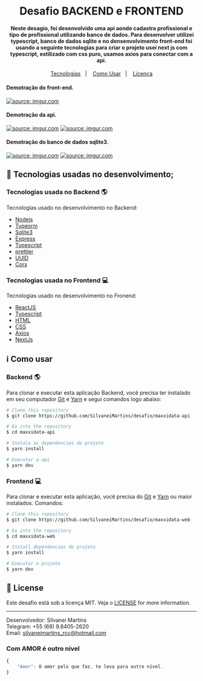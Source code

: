 <h1 align="center">
    Desafio BACKEND e FRONTEND
</h1>

<h4 align="center">
Neste desagio, foi desenvolvido uma api aonde cadastra profissional e tipo de profissional utilizando banco de dados. Para desenvolver utilizei typescript, banco  de dados sqlite e no densenvolvimento front-end foi usando a seguinte tecnologias para criar o projeto usei next js com typescript, estilizado com css puro, usamos axios para conectar com a api.
</h4>

<p align="center">
  <a href="#rocket-tecnologias">Tecnologias</a>&nbsp;&nbsp;&nbsp;|&nbsp;&nbsp;&nbsp;
  <a href="#information_source-como-usar">Como Usar</a>&nbsp;&nbsp;&nbsp;|&nbsp;&nbsp;&nbsp;
  <a href="#memo-license">Licença</a>
</p>

<h4 align="left">
  Demotração do front-end.
</h4>

<a href="https://imgur.com/7DO7uYq"><img src="https://i.imgur.com/7DO7uYq.png" title="source: imgur.com" /></a>

<h4 align="left">
  Demotração da api.
</h4>

<a href="https://imgur.com/XNCnrV6"><img src="https://i.imgur.com/XNCnrV6.png" title="source: imgur.com" /></a>
<a href="https://imgur.com/v7RjRHy"><img src="https://i.imgur.com/v7RjRHy.png" title="source: imgur.com" /></a>

<h4 align="left">
  Demotração do banco de dados sqlite3.
</h4>

<a href="https://imgur.com/3eiQPzP"><img src="https://i.imgur.com/3eiQPzP.png" title="source: imgur.com" /></a>
<a href="https://imgur.com/7sPzt2x"><img src="https://i.imgur.com/7sPzt2x.png" title="source: imgur.com" /></a>

## :rocket: Tecnologias usadas no desenvolvimento;

### Tecnologias usada no Backend :earth_americas:

Tecnologias usado no desenvolvimento no Backend:

-  [Nodejs](https://nodejs.org/en/)
-  [Typeorm](https://typeorm.io/#/)
-  [Sqlite3](https://www.sqlite.org/index.html)
-  [Express](https://expressjs.com/pt-br/)
-  [Typescript](https://www.typescriptlang.org/)
-  [prettier](https://prettier.io/)
-  [UUID](https://www.uuidgenerator.net/)
-  [Cors](https://demoiselle.gitbooks.io/documentacao-jee/content/cors.html)

### Tecnologias usada no Frontend :computer:

Tecnologias usado no desenvolvimento no Fronend:

-  [ReactJS](https://reactjs.org/)
-  [Typescript](https://www.typescriptlang.org/)
-  [HTML](https://developer.mozilla.org/pt-BR/docs/Web/HTML)
-  [CSS](https://developer.mozilla.org/pt-BR/docs/Web/CSS/)
-  [Axios](https://github.com/axios/axios)
-  [NextJs](https://nextjs.org/)

## :information_source: Como usar

### Backend :earth_americas:
Para clonar e executar esta aplicação Backend, você precisa ter instalado em seu computador [Git](https://git-scm.com) e [Yarn](https://yarnpkg.com/) e segui comandos logo abaixo:

```bash
# Clone this repository
$ git clone https://github.com/SilvaneiMartins/desafio/maxxidata-api

# Go into the repository
$ cd maxxidata-api

# Instala as dependencies do projeto
$ yarn install

# Executar a api
$ yarn dev
```

### Frontend :computer:
Para clonar e executar esta aplicação, você precisa do [Git](https://git-scm.com) e [Yarn](https://yarnpkg.com/) ou maior instalados. Comandos:

```bash
# Clone this repository
$ git clone https://github.com/SilvaneiMartins/desafio/maxxidata-web

# Go into the repository
$ cd maxxidata-web

# Install dependencies do projeto
$ yarn install

# Executar o projeto
$ yarn dev
```

## :memo: License
Este desafio está sob a licença MIT. Veja o [LICENSE](https://github.com/SilvaneiMartins/desafio/blob/master/LICENSE) for more information.

---

Desenvolvedor: Silvanei Martins<br>
Telegram: +55 (69) 9.8405-2620 <br>
Email: silvaneimartins_rcc@hotmail.com<br>

### Com AMOR é outro nível
```js
{
    "Amor": O amor pelo que faz, te leva para outro nível.
}
```
